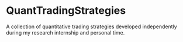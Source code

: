 # QuantTradingStrategies
A collection of quantitative trading strategies developed independently during my research internship and personal time.
